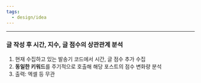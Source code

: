 ```yaml
---
tags:
  - design/idea
---
```

---

### 글 작성 후 시간, 지수, 글 점수의 상관관계 분석
1. 현재 수집하고 있는 발송기 코드에서 시간, 글 점수 추가 수집
2. **동일한 키워드**를 주기적으로 호출해 해당 포스트의 점수 변화량 분석 
3. 출력: 엑셀 등 무관
 